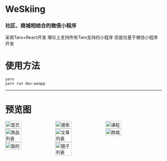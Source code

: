 # WeSkiing

### 社区、商城相结合的微信小程序

采用Taro+React开发 
理论上支持所有Taro支持的小程序 但是仅基于微信小程序开发

# 使用方法

~~~
yarn
yarn run dev:weapp
~~~

***

# 预览图

<div style='display: flex;flex-wrap: wrap;'>
<img src='https://github.com/ZeroY-Code/WeSkiing/blob/master/img/1.jpg' alt='首页' width='32%' />
<img src='https://github.com/ZeroY-Code/WeSkiing/blob/master/img/2.png' alt='搜索' width='32%' />
<img src='https://github.com/ZeroY-Code/WeSkiing/blob/master/img/3.jpg' alt='课程' width='32%' />
<img src='https://github.com/ZeroY-Code/WeSkiing/blob/master/img/4.jpg' alt='商品列表' width='32%' />
<img src='https://github.com/ZeroY-Code/WeSkiing/blob/master/img/5.jpg' alt='文章列表' width='32%' />
<img src='https://github.com/ZeroY-Code/WeSkiing/blob/master/img/6.jpg' alt='商城' width='32%' />
<img src='https://github.com/ZeroY-Code/WeSkiing/blob/master/img/7.jpg' alt='我的' width='32%' />
<img src='https://github.com/ZeroY-Code/WeSkiing/blob/master/img/8.jpg' alt='圈子列表' width='32%' />

</div>

